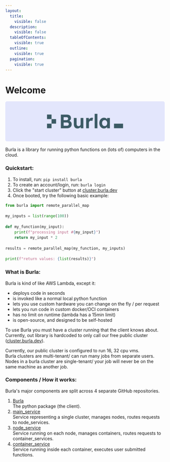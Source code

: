 ```yaml
---
layout:
  title:
    visible: false
  description:
    visible: false
  tableOfContents:
    visible: true
  outline:
    visible: true
  pagination:
    visible: true
---
```


# Welcome

<div align="center">

<img src=".gitbook/assets/banner.png" alt="" width="1000">

</div>

Burla is a library for running python functions on (lots of) computers in the cloud.

### Quickstart:

1. To install, run: `pip install burla`
2. To create an account/login, run: `burla login`
3. Click the "start cluster" button at [cluster.burla.dev](https://cluster.burla.dev)
4. Once booted, try the following basic example:

```python
from burla import remote_parallel_map

my_inputs = list(range(100))

def my_function(my_input):
    print(f"processing input #{my_input}")
    return my_input * 2
    
results = remote_parallel_map(my_function, my_inputs)

print(f"return values: {list(results)}")
```

### What is Burla:

Burla is kind of like AWS Lambda, except it:

* deploys code in seconds
* is invoked like a normal local python function
* lets you use custom hardware you can change on the fly / per request
* lets you run code in custom docker/OCI containers
* has no limit on runtime (lambda has a 15min limit)
* is open-source, and designed to be self-hosted

To use Burla you must have a cluster running that the client knows about.\
Currently, out library is hardcoded to only call our free public cluster ([cluster.burla.dev](https://cluster.burla.dev)).

Currently, our public cluster is configured to run 16, 32 cpu vms.\
Burla clusters are multi-tenant/ can run many jobs from separate users.\
Nodes in a burla cluster are single-tenant/ your job will never be on the same machine as another job.

### Components / How it works:

Burla's major components are split across 4 separate GitHub repositories.

1. [Burla](https://github.com/burla-cloud/burla)\
   The python package (the client).
2. [main\_service](https://github.com/burla-cloud/main\_service)\
   Service representing a single cluster, manages nodes, routes requests to node\_services.
3. [node\_service](https://github.com/burla-cloud/node\_service)\
   Service running on each node, manages containers, routes requests to container\_services.
4. [container\_service](https://github.com/burla-cloud/container\_service)\
   Service running inside each container, executes user submitted functions.



